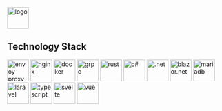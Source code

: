 <img src="https://bidipeppercrap.s3-ap-southeast-1.amazonaws.com/assets/logo_long.svg" alt="logo" height="50">

## Technology Stack
<img src="https://raw.githubusercontent.com/envoyproxy/artwork/master/PNG/Envoy_Logo_Final_PANTONE.png" alt="envoy proxy" height="50"> <img src="https://nginx.org/nginx.png" alt="nginx" height="50"> <img src="https://www.docker.com/sites/default/files/d8/styles/role_icon/public/2019-07/vertical-logo-monochromatic.png?itok=erja9lKc" alt="docker" height="50">
<img src="https://grpc.io/img/grpc_square_reverse_4x.png" alt="grpc" height="50"> <img src="https://www.rust-lang.org/static/images/rust-logo-blk.svg" alt="rust" height="50"> <img src="https://upload.wikimedia.org/wikipedia/commons/7/7a/C_Sharp_logo.svg" alt="c#" height="50"> <img src="https://upload.wikimedia.org/wikipedia/commons/0/0e/Microsoft_.NET_logo.png" alt=".net" height="50"> <img src="https://devblogs.microsoft.com/aspnet/wp-content/uploads/sites/16/2019/04/BrandBlazor_nohalo_1000x.png" alt="blazor.net" height="50">
<img src="https://upload.wikimedia.org/wikipedia/commons/6/68/Mariadb-seal-browntext.svg" alt="mariadb" height="50">
<img src="https://laravel.com/img/logomark.min.svg" alt="laravel" height="50">
<img src="https://raw.githubusercontent.com/remojansen/logo.ts/master/ts.png" alt="typescript" height="50"> <img src="https://upload.wikimedia.org/wikipedia/commons/1/1b/Svelte_Logo.svg" alt="svelte" height="50"> <img src="https://vuejs.org/images/logo.png" alt="vue" height="50">
